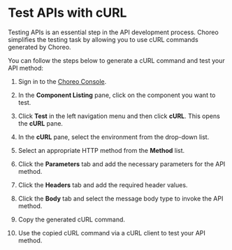 # Test APIs with cURL

Testing APIs is an essential step in the API development process. Choreo simplifies the testing task by allowing you to use cURL commands generated by Choreo. 

You can follow the steps below to generate a cURL command and test your API method:


1. Sign in to the [Choreo Console](https://console.choreo.dev/).

2. In the **Component Listing** pane, click on the component you want to test.

3. Click **Test** in the left navigation menu and then click **cURL**. This opens the **cURL** pane.

4. In the **cURL** pane, select the environment from the drop-down list.

6. Select an appropriate HTTP method from the **Method** list.

7. Click the **Parameters** tab and add the necessary parameters for the API method.

8. Click the **Headers** tab and add the required header values.

9. Click the **Body** tab and select the message body type to invoke the API method.

10. Copy the generated cURL command.

11. Use the copied cURL command via a cURL client to test your API method.
